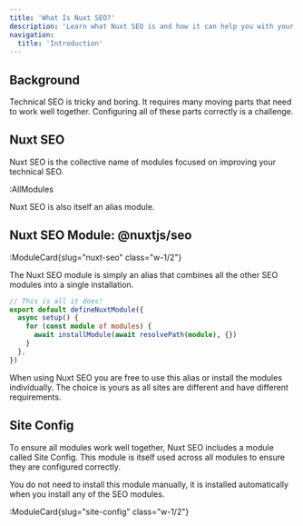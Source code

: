 ```yaml
---
title: 'What Is Nuxt SEO?'
description: 'Learn what Nuxt SEO is and how it can help you with your Nuxt site.'
navigation:
  title: 'Introduction'
---
```


## Background

Technical SEO is tricky and boring. It requires many moving parts that need to work well together. Configuring all of these parts correctly is a challenge.

## Nuxt SEO

Nuxt SEO is the collective name of modules focused on improving your technical SEO.

:AllModules

Nuxt SEO is also itself an alias module.

## Nuxt SEO Module: @nuxtjs/seo

:ModuleCard{slug="nuxt-seo" class="w-1/2"}

The Nuxt SEO module is simply an alias that combines all the other SEO modules into a single installation.

```ts
// This is all it does!
export default defineNuxtModule({
  async setup() {
    for (const module of modules) {
      await installModule(await resolvePath(module), {})
    }
  },
})
```

When using Nuxt SEO you are free to use this alias or install the modules individually. The choice is yours as
all sites are different and have different requirements.

## Site Config

To ensure all modules work well together, Nuxt SEO includes a module called Site Config. This module is itself used across all modules to ensure they are configured correctly.

You do not need to install this module manually, it is installed automatically when you install any of the SEO modules.

:ModuleCard{slug="site-config" class="w-1/2"}
